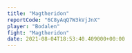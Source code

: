 ```yaml
---
title: "Magtheridon"
reportCode: "6C8yAqQ7W3kVjJnX"
player: "Bodalen"
fight: "Magtheridon"
date: 2021-08-04T18:53:40.409000+00:00
---
```

